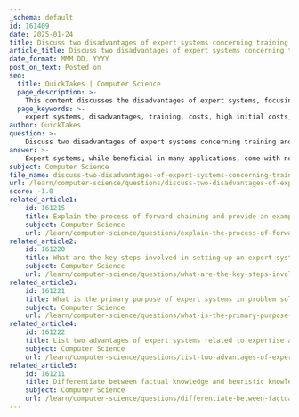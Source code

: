 ```yaml
---
_schema: default
id: 161409
date: 2025-01-24
title: Discuss two disadvantages of expert systems concerning training and costs.
article_title: Discuss two disadvantages of expert systems concerning training and costs.
date_format: MMM DD, YYYY
post_on_text: Posted on
seo:
  title: QuickTakes | Computer Science
  page_description: >-
    This content discusses the disadvantages of expert systems, focusing on high initial costs and ongoing training and maintenance expenses, which can limit their accessibility for organizations.
  page_keywords: >-
    expert systems, disadvantages, training, costs, high initial costs, ongoing maintenance, knowledge base, financial burden, investments, technology adoption
author: QuickTakes
question: >-
    Discuss two disadvantages of expert systems concerning training and costs.
answer: >-
    Expert systems, while beneficial in many applications, come with notable disadvantages, particularly concerning training and costs. Here are two key disadvantages related to these aspects:\n\n1. **High Initial Costs**: Implementing an expert system can be financially burdensome, especially for smaller organizations. The initial investment often includes expenses for new hardware, software, and the development of the knowledge base. Additionally, businesses may need to hire human experts to assist in knowledge acquisition, which further escalates costs. This high upfront expenditure can deter organizations from adopting expert systems, particularly if they are uncertain about the return on investment.\n\n2. **Ongoing Training and Maintenance Costs**: Beyond the initial setup, expert systems require continuous updates and maintenance to remain effective. This includes costs associated with training personnel to use the system effectively and ensuring that the knowledge base is kept current with the latest information and practices. As the domain knowledge evolves, the system must be updated, which can involve significant time and financial resources. This ongoing commitment can strain budgets and resources, particularly in dynamic fields where knowledge changes rapidly.\n\nThese disadvantages highlight the financial and resource-intensive nature of expert systems, which can limit their accessibility and practicality for some organizations.
subject: Computer Science
file_name: discuss-two-disadvantages-of-expert-systems-concerning-training-and-costs.md
url: /learn/computer-science/questions/discuss-two-disadvantages-of-expert-systems-concerning-training-and-costs
score: -1.0
related_article1:
    id: 161215
    title: Explain the process of forward chaining and provide an example of its application.
    subject: Computer Science
    url: /learn/computer-science/questions/explain-the-process-of-forward-chaining-and-provide-an-example-of-its-application
related_article2:
    id: 161220
    title: What are the key steps involved in setting up an expert system, particularly in terms of knowledge base and rules base creation?
    subject: Computer Science
    url: /learn/computer-science/questions/what-are-the-key-steps-involved-in-setting-up-an-expert-system-particularly-in-terms-of-knowledge-base-and-rules-base-creation
related_article3:
    id: 161221
    title: What is the primary purpose of expert systems in problem solving, diagnosis, and reasoning?
    subject: Computer Science
    url: /learn/computer-science/questions/what-is-the-primary-purpose-of-expert-systems-in-problem-solving-diagnosis-and-reasoning
related_article4:
    id: 161222
    title: List two advantages of expert systems related to expertise and accuracy.
    subject: Computer Science
    url: /learn/computer-science/questions/list-two-advantages-of-expert-systems-related-to-expertise-and-accuracy
related_article5:
    id: 161211
    title: Differentiate between factual knowledge and heuristic knowledge in the context of a knowledge base.
    subject: Computer Science
    url: /learn/computer-science/questions/differentiate-between-factual-knowledge-and-heuristic-knowledge-in-the-context-of-a-knowledge-base
---
```


&nbsp;